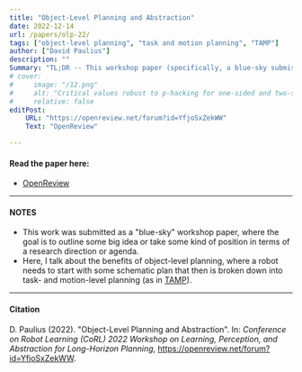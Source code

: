 ```yaml
---
title: "Object-Level Planning and Abstraction" 
date: 2022-12-14
url: /papers/olp-22/
tags: ["object-level planning", "task and motion planning", "TAMP"]
author: ["David Paulius"]
description: "" 
Summary: "TL;DR -- This workshop paper (specifically, a blue-sky submission) introduces the importance of object-level planning and representation as an additional layer on top of task and motion planning. I present several benefits of using object-level planning for long-term use in robotics."
# cover:
#     image: "/12.png"
#     alt: "Critical values robust to p-hacking for one-sided and two-sided z-tests"
#     relative: false
editPost:
    URL: "https://openreview.net/forum?id=YfjoSxZekWW"
    Text: "OpenReview"

---
```


#### Read the paper here:

+ [OpenReview](https://openreview.net/pdf?id=YfjoSxZekWW)

---

#### NOTES

+ This work was submitted as a "blue-sky" workshop paper, where the goal is to outline some big idea or take some kind of position in terms of a research direction or agenda. 
+ Here, I talk about the benefits of object-level planning, where a robot needs to start with some schematic plan that then is broken down into task- and motion-level planning (as in <a href="https://arxiv.org/abs/2010.01083" target="_blank">TAMP</a>).

---

#### Citation

D. Paulius (2022). "Object-Level Planning and Abstraction". In: *Conference on Robot Learning (CoRL) 2022 Workshop on Learning, Perception, and Abstraction for Long-Horizon Planning*, https://openreview.net/forum?id=YfjoSxZekWW. 